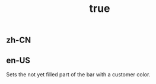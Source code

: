 ﻿---
order: 12****
title:
  zh-CN: 
  en-US: Customer Trail Color
---

## zh-CN


## en-US

Sets the not yet filled part of the bar with a customer color.